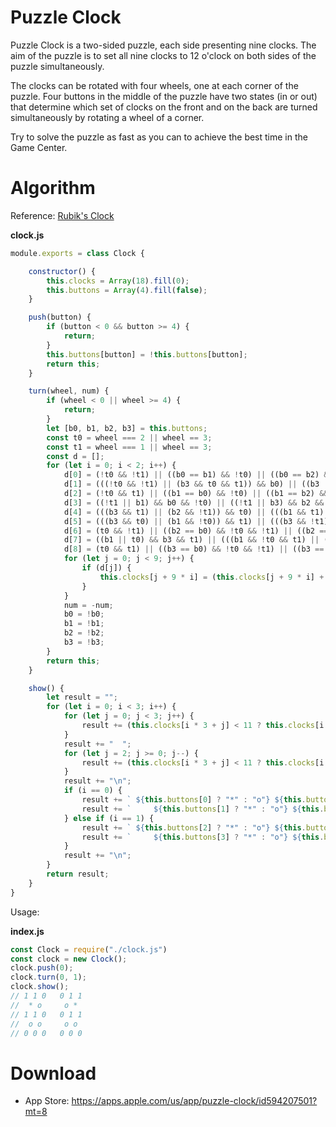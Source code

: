 # Puzzle Clock

Puzzle Clock is a two-sided puzzle, each side presenting nine clocks. The aim of the puzzle is to set all nine clocks to 12 o'clock on both sides of the puzzle simultaneously.

The clocks can be rotated with four wheels, one at each corner of the puzzle. Four buttons in the middle of the puzzle have two states (in or out) that determine which set of clocks
on the front and on the back are turned simultaneously by rotating a wheel of a corner.

Try to solve the puzzle as fast as you can to achieve the best time in the Game Center.

# Algorithm 


Reference: [Rubik's Clock](./Resources/Algorithm/RubiksClock.pdf)

**clock.js**
```js
module.exports = class Clock {

    constructor() {
        this.clocks = Array(18).fill(0);
        this.buttons = Array(4).fill(false);
    }

    push(button) {
        if (button < 0 && button >= 4) {
            return;
        }
        this.buttons[button] = !this.buttons[button];
        return this;
    }

    turn(wheel, num) {
        if (wheel < 0 || wheel >= 4) {
            return;
        }
        let [b0, b1, b2, b3] = this.buttons;
        const t0 = wheel === 2 || wheel == 3;
        const t1 = wheel === 1 || wheel == 3;
        const d = [];
        for (let i = 0; i < 2; i++) {
            d[0] = (!t0 && !t1) || ((b0 == b1) && !t0) || ((b0 == b2) && t0 && !t1) || ((b0 == b3) && t0 && t1);
            d[1] = (((!t0 && !t1) || (b3 && t0 && t1)) && b0) || ((b3 || !t0) && b1 && t1) || (((!b0 && b1) || b0) && b2 && t0 && !t1);
            d[2] = (!t0 && t1) || ((b1 == b0) && !t0) || ((b1 == b2) && t0 && !t1) || ((b1 == b3) && t1);
            d[3] = ((!t1 || b1) && b0 && !t0) || ((!t1 || b3) && b2 && t0) || (((b1 && b2 && !t0) || (b0 && b3 && t0)) && t1);
            d[4] = (((b3 && t1) || (b2 && !t1)) && t0) || (((b1 && t1) || (b0 && !t1)) && !t0);
            d[5] = (((b3 && t0) || (b1 && !t0)) && t1) || (((b3 && !t1) || b1) && b0 && !t0) || (((b1 && !t1) || b3) && b2 && t0);
            d[6] = (t0 && !t1) || ((b2 == b0) && !t0 && !t1) || ((b2 == b1) && !t0 && t1) || ((b2 == b3) && t0);
            d[7] = ((b1 || t0) && b3 && t1) || (((b1 && !t0 && t1) || (t0 && !t1)) && b2) || ((b2 || b3) && b0 && !t0 && !t1);
            d[8] = (t0 && t1) || ((b3 == b0) && !t0 && !t1) || ((b3 == b1) && t1) || ((b3 == b2) && t0);
            for (let j = 0; j < 9; j++) {
                if (d[j]) {
                    this.clocks[j + 9 * i] = (this.clocks[j + 9 * i] + num + 12) % 12;
                }
            }
            num = -num;
            b0 = !b0;
            b1 = !b1;
            b2 = !b2;
            b3 = !b3;
        }
        return this;
    }

    show() {
        let result = "";
        for (let i = 0; i < 3; i++) {
            for (let j = 0; j < 3; j++) {
                result += (this.clocks[i * 3 + j] < 11 ? this.clocks[i * 3 + j] : "\u2016") + " ";
            }
            result += "  ";
            for (let j = 2; j >= 0; j--) {
                result += (this.clocks[i * 3 + j] < 11 ? this.clocks[i * 3 + j] : "\u2016") + " ";
            }
            result += "\n";
            if (i == 0) {
                result += ` ${this.buttons[0] ? "*" : "o"} ${this.buttons[1] ? "*" : "o"}`;
                result += `     ${this.buttons[1] ? "*" : "o"} ${this.buttons[0] ? "*" : "o"}`;
            } else if (i == 1) {
                result += ` ${this.buttons[2] ? "*" : "o"} ${this.buttons[3] ? "*" : "o"}`;
                result += `     ${this.buttons[3] ? "*" : "o"} ${this.buttons[2] ? "*" : "o"}`;
            }
            result += "\n";
        }
        return result;
    }
}
```

Usage:

**index.js**
```js
const Clock = require("./clock.js")
const clock = new Clock();
clock.push(0);
clock.turn(0, 1);
clock.show();
// 1 1 0   0 1 1 
//  * o     o *
// 1 1 0   0 1 1 
//  o o     o o
// 0 0 0   0 0 0 
```

# Download

- App Store: https://apps.apple.com/us/app/puzzle-clock/id594207501?mt=8
